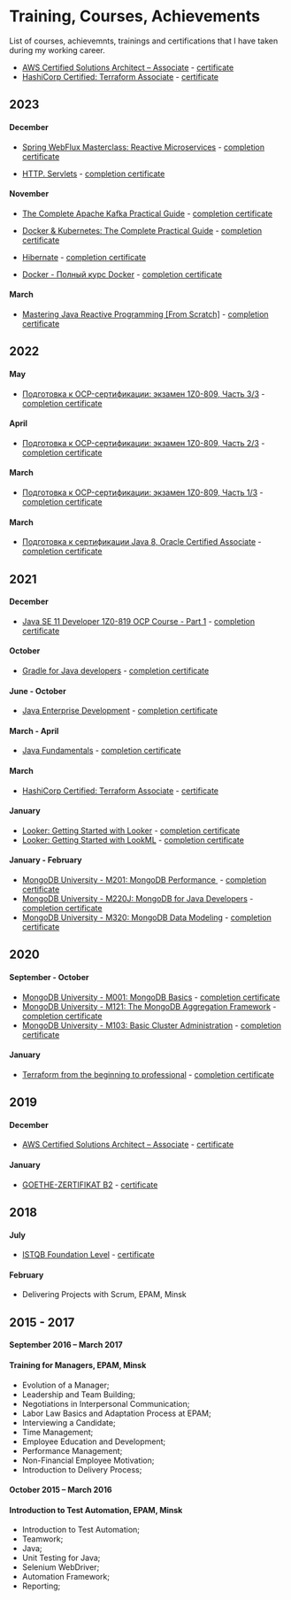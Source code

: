 # Training, Courses, Achievements
List of courses, achievemnts, trainings and certifications that I have taken during my working career.

* [AWS Certified Solutions Architect – Associate](https://aws.amazon.com/training/) - [certificate](certs/AWS%20Certified%20Solutions%20Architect%20-%20Associate%20certificate.pdf)
* [HashiCorp Certified: Terraform Associate](https://www.hashicorp.com/certification/terraform-associate) - [certificate](https://www.credly.com/badges/cb2ec80b-ff5a-4a39-a69f-4658ccd7e754)

## 2023

#### December
+ [Spring WebFlux Masterclass: Reactive Microservices](https://www.udemy.com/course/spring-webflux/) - [completion certificate](https://www.udemy.com/certificate/UC-bb92b4b1-7091-4c04-a959-50cd278ef73d)

+ [HTTP. Servlets](https://www.udemy.com/course/http-servlets-dmdev/) - [completion certificate](https://www.udemy.com/certificate/UC-f103c596-d6df-4e92-bf4e-4163f9d27478)

#### November
+ [The Complete Apache Kafka Practical Guide](https://www.udemy.com/course/apache_kafka/) - [completion certificate](https://www.udemy.com/certificate/UC-3e4eff3d-7238-4f59-9f6b-b7a24de488d8)

+ [Docker & Kubernetes: The Complete Practical Guide](https://www.udemy.com/course/docker-complete/) - [completion certificate](https://www.udemy.com/certificate/UC-8372a7a1-ecfc-4876-b141-0360fa49a11a)

+ [Hibernate](https://www.udemy.com/course/hibernate-dmdev/) - [completion certificate](https://www.udemy.com/certificate/UC-8f43ad25-9faa-4993-ab2f-7a534435d349)

+ [Docker - Полный курс Docker](https://www.udemy.com/course/docker-ru/) - [completion certificate](https://www.udemy.com/certificate/UC-05a67950-f11b-4026-988d-8681d9115fe6)

#### March
+ [Mastering Java Reactive Programming [From Scratch]](https://www.udemy.com/course/complete-java-reactive-programming/) - [completion certificate](https://www.udemy.com/certificate/UC-026a0515-c402-4c6c-b40b-313e538532d2/)

## 2022

#### May
* [Подготовка к OCP-сертификации: экзамен 1Z0-809, Часть 3/3](https://www.udemy.com/course/ocp-1z0-809-33/) - [completion certificate](https://www.udemy.com/certificate/UC-5e1727c8-0790-4c15-bb4b-230bfc682398/)

#### April
* [Подготовка к OCP-сертификации: экзамен 1Z0-809, Часть 2/3](https://www.udemy.com/course/ocp-1z0-809-23/) - [completion certificate](https://www.udemy.com/certificate/UC-b6af4389-6207-492d-85f6-accaa665f214/)

#### March
* [Подготовка к OCP-сертификации: экзамен 1Z0-809, Часть 1/3](https://www.udemy.com/course/ocp-1z0-809-13/) - [completion certificate](https://www.udemy.com/certificate/UC-598ab187-0f87-4472-9c33-3b9eff063fc1/)

#### March
* [Подготовка к сертификации Java 8, Oracle Certified Associate](https://www.udemy.com/course/java-8-oracle-certified-associate/) - [completion certificate](https://www.udemy.com/certificate/UC-b6b92c8f-b044-41ee-9364-08858586a8aa/)

## 2021
#### December
* [Java SE 11 Developer 1Z0-819 OCP Course - Part 1](https://www.udemy.com/course/java-se-11-developer-1z0-819-ocp-course-part-1/) - [completion certificate](https://www.udemy.com/certificate/UC-1a87fc59-702e-4111-b0ce-881b6c688764/)

#### October
* [Gradle for Java developers](https://www.udemy.com/course/gradle-for-java-developers/) - [completion certificate](https://www.udemy.com/certificate/UC-262a44b6-a0ca-48ec-bdbf-2c434ac2b315/)

#### June - October
* [Java Enterprise Development](https://www.it-academy.by/) - [completion certificate](certs/Java_enterprise_development_it_academy.pdf)

#### March - April
* [Java Fundamentals](https://www.it-academy.by/) - [completion certificate](certs/Java_fundamentals_it_academy.pdf)

#### March
* [HashiCorp Certified: Terraform Associate](https://www.hashicorp.com/certification/terraform-associate) - [certificate](https://www.credly.com/badges/cb2ec80b-ff5a-4a39-a69f-4658ccd7e754)

#### January
* [Looker: Getting Started with Looker](https://training.looker.com/) - [completion certificate](https://verify.skilljar.com/c/j59xj9q2fwsz)
* [Looker: Getting Started with LookML](https://training.looker.com/) - [completion certificate](https://verify.skilljar.com/c/kk9es63moqf7)

#### January - February
* [MongoDB University - M201: MongoDB Performance ](https://university.mongodb.com/courses/M201/about) - [completion certificate](certs/M201_proof_of_completion.jpeg)
* [MongoDB University - M220J: MongoDB for Java Developers](https://university.mongodb.com/courses/M220J/about) - [completion certificate](certs/M220J_proof_of_completion.jpeg)
* [MongoDB University - M320: MongoDB Data Modeling](https://university.mongodb.com/courses/M320/about) - [completion certificate](certs/M320_proof_of_completion.jpeg)

## 2020
#### September - October
* [MongoDB University - M001: MongoDB Basics](https://university.mongodb.com/courses/M001/about) - [completion certificate](certs/M001_proof_of_completion.jpeg)
* [MongoDB University - M121: The MongoDB Aggregation Framework](https://university.mongodb.com/courses/M121/about) - [completion certificate](certs/M121_proof_of_completion.jpeg)
* [MongoDB University - M103: Basic Cluster Administration](https://university.mongodb.com/courses/M103/about) - [completion certificate](certs/M103_proof_of_completion.jpeg)

#### January
* [Terraform from the beginning to professional](https://www.udemy.com/course/rus-terraform/) - [completion certificate](https://udemy-certificate.s3.amazonaws.com/image/UC-11F0ROJU.jpg)

## 2019
#### December
* [AWS Certified Solutions Architect – Associate](https://aws.amazon.com/training/) - [certificate](certs/AWS%20Certified%20Solutions%20Architect%20-%20Associate%20certificate.pdf)

#### January
* [GOETHE-ZERTIFIKAT B2](https://www.goethe.de/ins/by/de/spr/prf/gzb2.html) - [certificate](certs/GoetheZertificatB2.pdf)

## 2018
#### July
* [ISTQB Foundation Level](https://www.istqb.org/certification-path-root/foundation-level-2018.html) - [certificate](certs/Certificate_57730_CTFL-BY_Salauyou_07_07_2018_Minsk.pdf)

#### February	
* Delivering Projects with Scrum, EPAM, Minsk

## 2015 - 2017
#### September 2016 – March 2017
#### Training for Managers, EPAM, Minsk
* Evolution of a Manager;
* Leadership and Team Building;
* Negotiations in Interpersonal Communication; 
* Labor Law Basics and Adaptation Process at EPAM;
* Interviewing a Candidate;
* Time Management;
* Employee Education and Development;
* Performance Management;
* Non-Financial Employee Motivation;
* Introduction to Delivery Process;

#### October 2015 – March 2016
#### Introduction to Test Automation, EPAM, Minsk
* Introduction to Test Automation;
* Teamwork;  
* Java;
* Unit Testing for Java; 
* Selenium WebDriver;
* Automation Framework;
* Reporting;
